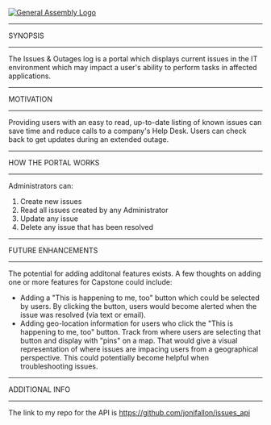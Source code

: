 [![General Assembly Logo](https://camo.githubusercontent.com/1a91b05b8f4d44b5bbfb83abac2b0996d8e26c92/687474703a2f2f692e696d6775722e636f6d2f6b6538555354712e706e67)](https://generalassemb.ly/education/web-development-immersive)

_________________________________
SYNOPSIS
_________________________________

The Issues & Outages log is a portal which displays current issues in the IT environment which may impact a user's ability to perform tasks in affected applications.

_________________________________
MOTIVATION
_________________________________

Providing users with an easy to read, up-to-date listing of known issues can save time and reduce calls to a company's Help Desk.  Users can check back to get updates during an extended outage.

--------------------------------
HOW THE PORTAL WORKS
________________________________

Administrators can:
1) Create new issues
2) Read all issues created by any Administrator
3) Update any issue
4) Delete any issue that has been resolved

--------------------------------
FUTURE ENHANCEMENTS
________________________________

The potential for adding additonal features exists.  A few thoughts on adding one or more features for Capstone could include:
- Adding a "This is happening to me, too" button which could be selected by users.  By clicking the button, users would become alerted when the issue was resolved (via text or email).
- Adding geo-location information for users who click the "This is happening to me, too" button.  Track from where users are selecting that button and display with "pins" on a map.  That would give a visual representation of where issues are impacing users from a geographical perspective.  This could potentially become helpful when troubleshooting issues.

--------------------------------
ADDITIONAL INFO
________________________________

The link to my repo for the API is https://github.com/jonifallon/issues_api
